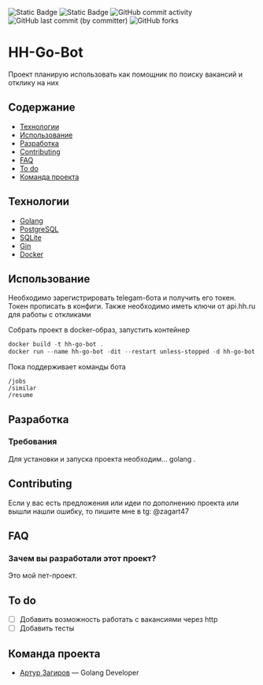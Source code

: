 ![Static Badge](https://img.shields.io/badge/%D1%81%D1%82%D0%B0%D1%82%D1%83%D1%81-%D0%B2_%D1%80%D0%B0%D0%B7%D1%80%D0%B0%D0%B1%D0%BE%D1%82%D0%BA%D0%B5-blue)
![Static Badge](https://img.shields.io/badge/GO-1.21+-blue)
![GitHub commit activity](https://img.shields.io/github/commit-activity/w/zagart47/hh-go-bot)
![GitHub last commit (by committer)](https://img.shields.io/github/last-commit/zagart47/hh-go-bot)
![GitHub forks](https://img.shields.io/github/forks/zagart47/hh-go-bot)

# HH-Go-Bot
Проект планирую использовать как помощник по поиску вакансий и отклику на них

## Содержание
- [Технологии](#технологии)
- [Использование](#использование)
- [Разработка](#разработка)
- [Contributing](#contributing)
- [FAQ](#faq)
- [To do](#to-do)
- [Команда проекта](#команда-проекта)

## Технологии
- [Golang](https://go.dev/)
- [PostgreSQL](https://www.postgresql.org/)
- [SQLite](https://www.sqlite.org/)
- [Gin](https://github.com/gin-gonic/gin)
- [Docker](https://www.docker.com/)

## Использование
Необходимо зарегистрировать telegam-бота и получить его токен.
Токен прописать в конфиги.
Также необходимо иметь ключи от api.hh.ru для работы с откликами

Собрать проект в docker-образ, запустить контейнер
```powershell
docker build -t hh-go-bot .
docker run --name hh-go-bot -dit --restart unless-stopped -d hh-go-bot
```

Пока поддерживает команды бота
```
/jobs
/similar
/resume
```


## Разработка

### Требования
Для установки и запуска проекта необходим... golang .

## Contributing
Если у вас есть предложения или идеи по дополнению проекта или вышли нашли ошибку, то пишите мне в tg: @zagart47

## FAQ
### Зачем вы разработали этот проект?
Это мой пет-проект.

## To do
- [ ] Добавить возможность работать с вакансиями через http
- [ ] Добавить тесты

## Команда проекта
- [Артур Загиров](https://t.me/zagart47) — Golang Developer

